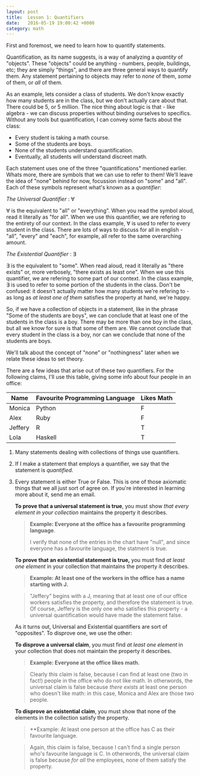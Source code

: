 ```yaml
---
layout: post
title:  Lesson 1: Quantifiers
date:   2016-05-19 19:00:42 +0000
category: math
---
```


<script type="text/x-mathjax-config">
  MathJax.Hub.Config({tex2jax: {inlineMath: [['$','$'], ['\\(','\\)']]}});
</script>

 <script type="text/javascript" async src="https://cdn.mathjax.org/mathjax/latest/MathJax.js?config=TeX-AMS_CHTML">
 </script>
 

First and foremost, we need to learn how to quantify statements.
 
Quantification, as its name suggests, is a way of analyzing a *quantity* of "objects". These "objects" could be anything - numbers, people, buildings, etc; they are simply "things", and there are three general ways to quantify them. Any statement pertaining to objects may refer to *none* of them, *some* of them, or *all* of them.

As an example, lets consider a class of students. We don't know exactly how many students are in the class, but we don't actually care about that. There could be 5, or 5 million. The nice thing about logic is that - like algebra - we can discuss properties without binding ourselves to specifics. Without any tools but quantification, I can convey some facts about the class:

- Every student is taking a math course.
- Some of the students are boys.
- None of the students understand quantification.
- Eventually, all students will understand discreet math.

Each statement uses one of the three "quantifications" mentioned earlier. Whats more, there are symbols that we can use to refer to them! We'll leave the idea of "none" behind for now, focussion instead on "some" and "all". Each of these symbols represent what's known as a *quantifier*:

*The Universal Quantifier* : $\forall$

$\forall$ is the equivalent to "all" or "everything". When you read the symbol aloud, read it literally as "for all". When we use this quantifier, we are refering to the entirety of our context. In the class example, $\forall$ is used to refer to every student in the class. There are lots of ways to discuss for all in english - "all", "every" and "each", for example, all refer to the same overarching amount. 


*The Existential Quantifier* : $\exists$

$\exists$ is the equivalent to "some". When read aloud, read it literally as "there exists" or, more verbosely, "there exists as least one". When we use this quantifier, we are refering to some part of our context. In the class example, $\exists$ is used to refer to some portion of the students in the class. Don't be confused: it doesn't actually matter how many students we're refering to - as long as *at least one of them* satisfies the property at hand, we're happy. 

So, if we have a collection of objects in a statement, like in the phrase "Some of the students are boys", we can conclude that at least one of the students in the class is a boy. There may be more than one boy in the class, but all we know for sure is that some of them are. We cannot conclude that every student in the class is a boy, nor can we conclude that none of the students are boys.

We'll talk about the concept of "none" or "nothingness" later when we relate these ideas to set theory. 

There are a few ideas that arise out of these two quantifiers. For the following claims, I'll use this table, giving some info about four people in an office:

| Name    | Favourite Programming Language | Likes Math |
|---------|--------------------------------|------------|
| Monica  | Python                         | F          |
| Alex    | Ruby                           | F          |
| Jeffery | R                              | T          |
| Lola    | Haskell                        | T          |


1. Many statements dealing with collections of things use quantifiers. 

2. If I make a statement that employs a quantifier, we say that the statement is *quantified*. 
3. Every statement is either True or False.
	This is one of those axiomatic things that we all just sort of agree on. If you're interested in learning more about it, send me an email. 
	
	 **To prove that a universal statement is true**, you must show *that every element in your collection* maintains the property it describes. 
	 
	> **Example: Everyone at the office has a favourite programming language**.
	> 
	 > I verify that none of the entries in the chart have "null", and since everyone has a favourite language, the statment is true.
	 
	 **To prove that an existential statement is true,** you must find *at least one element* in your collection that maintains the property it describes.
	 
	 > **Example: At least one of the workers in the office has a name starting with J.**
	 
	> "Jeffery" begins with a J, meaning that at least one of our office workers satisfies the property, and therefore the statement is true. Of course, Jeffery is the only one who satisfies this property - a universal quantification would have made the statement false.

	As it turns out, Universal and Existential quantifiers are sort of "opposites". To disprove one, we use the other:
	
	**To disprove a universal claim**, you must find *at least one element* in your collection that does not maintain the property it describes.
	
	> **Example: Everyone at the office likes math.**
	
	> Clearly this claim is false, because I can find at least one (two in fact!) people in the office who do not like math. In otherwords, the universal claim is false because *there exists* at least one person who doesn't like math: in this case, Monica and Alex are those two people.
	
	**To disprove an existential claim**, you must show that none of the elements in the collection satisfy the property. 
	> **Example: At least one person at the office has C as their favourite language.
	
	> Again, this claim is false, because I can't find a single person who's favourite language is C. In otherwords, the universal claim is false because *for all* the employees, none of them satisfy the property. 
	
